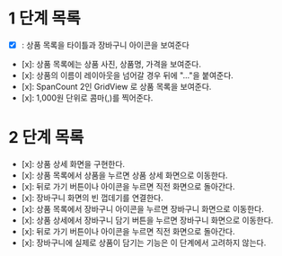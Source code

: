 # 1 단계 목록

- [x] : 상품 목록을 타이틀과 장바구니 아이콘을 보여준다
- [x]: 상품 목록에는 상품 사진, 상품명, 가격을 보여준다.
- [x]: 상품의 이름이 레이아웃을 넘어갈 경우 뒤에 "..."을 붙여준다.
- [x]: SpanCount 2인 GridView 로 상품 목록을 보여준다.
- [x]: 1,000원 단위로 콤마(,)를 찍어준다.

# 2 단계 목록

- [x]: 상품 상세 화면을 구현한다.  
- [x]: 상품 목록에서 상품을 누르면 상품 상세 화면으로 이동한다.  
- [x]: 뒤로 가기 버튼이나 아이콘을 누르면 직전 화면으로 돌아간다.  
- [x]: 장바구니 화면의 빈 껍데기를 연결한다.  
- [x]: 상품 목록에서 장바구니 아이콘을 누르면 장바구니 화면으로 이동한다.  
- [x]: 상품 상세에서 장바구니 담기 버튼을 누르면 장바구니 화면으로 이동한다.  
- [x]: 뒤로 가기 버튼이나 아이콘을 누르면 직전 화면으로 돌아간다.  
- [x]: 장바구니에 실제로 상품이 담기는 기능은 이 단계에서 고려하지 않는다.  